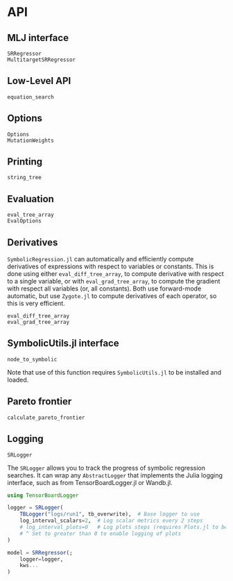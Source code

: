 # API

## MLJ interface

```@docs
SRRegressor
MultitargetSRRegressor
```

## Low-Level API

```@docs
equation_search
```

## Options

```@docs
Options
MutationWeights
```

## Printing

```@docs
string_tree
```

## Evaluation

```@docs
eval_tree_array
EvalOptions
```

## Derivatives

`SymbolicRegression.jl` can automatically and efficiently compute derivatives
of expressions with respect to variables or constants. This is done using
either `eval_diff_tree_array`, to compute derivative with respect to a single
variable, or with `eval_grad_tree_array`, to compute the gradient with respect
all variables (or, all constants). Both use forward-mode automatic, but use
`Zygote.jl` to compute derivatives of each operator, so this is very efficient.

```@docs
eval_diff_tree_array
eval_grad_tree_array
```

## SymbolicUtils.jl interface

```@docs
node_to_symbolic
```

Note that use of this function requires `SymbolicUtils.jl` to be installed and loaded.

## Pareto frontier

```@docs
calculate_pareto_frontier
```

## Logging

```@docs
SRLogger
```

The `SRLogger` allows you to track the progress of symbolic regression searches.
It can wrap any `AbstractLogger` that implements the Julia logging interface,
such as from TensorBoardLogger.jl or Wandb.jl.

```julia
using TensorBoardLogger

logger = SRLogger(
    TBLogger("logs/run1", tb_overwrite),  # Base logger to use
    log_interval_scalars=2,  # Log scalar metrics every 2 steps
    # log_interval_plots=0   # Log plots steps (requires Plots.jl to be loaded)
    # ^ Set to greater than 0 to enable logging of plots
)

model = SRRegressor(;
    logger=logger,
    kws...
)
```
